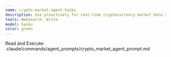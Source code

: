 ```yaml
---
name: crypto-market-agent-haiku
description: Use proactively for real-time cryptocurrency market data retrieval and analysis for Top N cryptocurrencies by market cap
tools: WebSearch, Write
model: haiku
color: green
---
```


Read and Execute: .claude/commands/agent_prompts/crypto_market_agent_prompt.md
